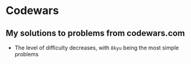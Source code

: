 # Codewars
## My solutions to problems from codewars.com

* The level of difficulty decreases, with `8kyu` being the most simple problems